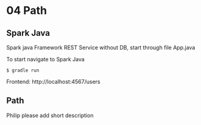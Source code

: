 # 04 Path

## Spark Java

Spark java Framework REST Service without DB, start through file App.java


To start navigate to Spark Java

```
$ gradle run
```

Frontend: http://localhost:4567/users

## Path

Philip please add short description